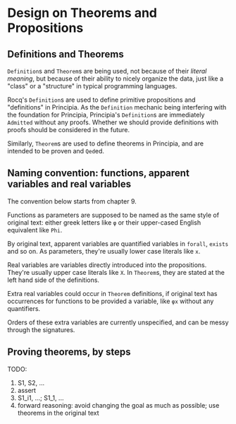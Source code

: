 # Design on Theorems and Propositions

## Definitions and Theorems
`Definition`s and `Theorem`s are being used, not because of their *literal meaning*, but because of their ability to nicely organize the data, just like a "class" or a "structure" in typical programming languages.

Rocq's `Definition`s are used to define primitive propositions and "definitions" in Principia. As the `Definition` mechanic being interfering with the foundation for Principia, Principia's `Definition`s are immediately `Admitted` without any proofs. Whether we should provide definitions with proofs should be considered in the future.

Similarly, `Theorem`s are used to define theorems in Principia, and are intended to be proven and `Qed`ed.

## Naming convention: functions, apparent variables and real variables

The convention below starts from chapter 9.

Functions as parameters are supposed to be named as the same style of original text: either greek letters like `φ` or their upper-cased English equivalent like `Phi`.

By original text, apparent variables are quantified variables in `forall`, `exists` and so on. As parameters, they're usually lower case literals like `x`.

Real variables are variables directly introduced into the propositions. They're usually upper case literals like `X`. In `Theorem`s, they are stated at the left hand side of the definitions.

Extra real variables could occur in `Theorem` definitions, if original text has occurrences for functions to be provided a variable, like `φx` without any quantifiers.

Orders of these extra variables are currently unspecified, and can be messy through the signatures.

## Proving theorems, by steps

TODO:
1. S1, S2, ...
2. assert
3. S1_i1, ...; S1_1, ...
4. forward reasoning: avoid changing the goal as much as possible; use theorems in the original text